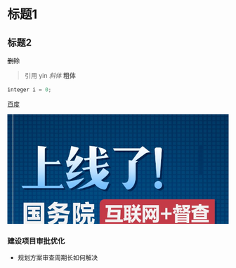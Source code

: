 # 标题1
## 标题2
~~删除~~
> 引用
> yin
*斜体*
**粗体**
```java
integer i = 0;
```
[百度](http://www.baidu.com)

![如下图](images/01.png)

### 建设项目审批优化
- 规划方案审查周期长如何解决
